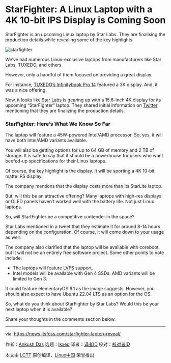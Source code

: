 [#]: subject: "StarFighter: A Linux Laptop with a 4K 10-bit IPS Display is Coming Soon"
[#]: via: "https://news.itsfoss.com/starfighter-laptop-reveal/"
[#]: author: "Ankush Das https://news.itsfoss.com/author/ankush/"
[#]: collector: "lkxed"
[#]: translator: " "
[#]: reviewer: " "
[#]: publisher: " "
[#]: url: " "

StarFighter: A Linux Laptop with a 4K 10-bit IPS Display is Coming Soon
======
StarFighter is an upcoming Linux laptop by Star Labs. They are finalising the production details while revealing some of the key highlights.

![starfighter][1]

We’ve had numerous Linux-exclusive laptops from manufacturers like Star Labs, TUXEDO, and others.

However, only a handful of them focused on providing a great display.

For instance, [TUXEDO’s Infinitybook Pro 14][2] featured a 3K display. And, it was a nice offering.

Now, it looks like [Star Labs][3] is gearing up with a 15.6-inch 4K display for its upcoming “StarFighter” laptop. They shared initial information on [Twitter][4] mentioning that they are finalizing the production details.

### StarFighter: Here’s What We Know So Far

The laptop will feature a 45W-powered Intel/AMD processor. So, yes, it will have both Intel/AMD variants available.

You will also be getting options for up to 64 GB of memory and 2 TB of storage. It is safe to say that it should be a powerhouse for users who want beefed-up specifications for their Linux laptops.

Of course, the key highlight is the display. It will be sporting a 4K 10-bit matte IPS display.

The company mentions that the display costs more than its StarLite laptop.

But, will this be an attractive offering? Many laptops with high-res displays or OLED panels haven’t worked well with the battery life. Not just Linux laptops.

So, will StartFighter be a competitive contender in the space?

Star Labs mentioned in a tweet that they estimate it for around 8-14 hours depending on the configuration. Of course, it will come down to your usage as well.

The company also clarified that the laptop will be available with coreboot, but it will not be an entirely free software project. Some other points to note include:

* The laptops will feature [LVFS][5] support.
* Intel models will be available with Gen 4 SSDs. AMD variants will be limited to Gen 3.

It could feature elementaryOS 6.1 as the image suggests. However, you should also expect to have Ubuntu 22.04 LTS as an option for the OS.

So, what do you think about StarFighter by Star Labs? Would this be your next laptop when it is available?

Share your thoughts in the comments section below.

--------------------------------------------------------------------------------

via: https://news.itsfoss.com/starfighter-laptop-reveal/

作者：[Ankush Das][a]
选题：[lkxed][b]
译者：[译者ID](https://github.com/译者ID)
校对：[校对者ID](https://github.com/校对者ID)

本文由 [LCTT](https://github.com/LCTT/TranslateProject) 原创编译，[Linux中国](https://linux.cn/) 荣誉推出

[a]: https://news.itsfoss.com/author/ankush/
[b]: https://github.com/lkxed
[1]: https://news.itsfoss.com/wp-content/uploads/2022/07/starfighter-linux-powered-laptop.jpg
[2]: https://news.itsfoss.com/infinitybook-pro-14-3k/
[3]: http://starlabs.systems
[4]: https://twitter.com/starlabsltd/status/1542908391793692672
[5]: https://fwupd.org/
